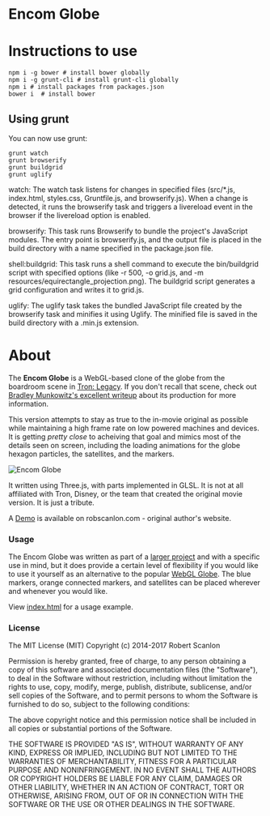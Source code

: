 # Encom Globe

# Instructions to use

```
npm i -g bower # install bower globally
npm i -g grunt-cli # install grunt-cli globally
npm i # install packages from packages.json
bower i  # install bower
```

## Using grunt

You can now use grunt:

```
grunt watch
grunt browserify
grunt buildgrid
grunt uglify

```

watch: The watch task listens for changes in specified files (src/\*.js, index.html, styles.css, Gruntfile.js, and browserify.js). When a change is detected, it runs the browserify task and triggers a livereload event in the browser if the livereload option is enabled.

browserify: This task runs Browserify to bundle the project's JavaScript modules. The entry point is browserify.js, and the output file is placed in the build directory with a name specified in the package.json file.

shell:buildgrid: This task runs a shell command to execute the bin/buildgrid script with specified options (like -r 500, -o grid.js, and -m resources/equirectangle_projection.png). The buildgrid script generates a grid configuration and writes it to grid.js.

uglify: The uglify task takes the bundled JavaScript file created by the browserify task and minifies it using Uglify. The minified file is saved in the build directory with a .min.js extension.

# About

The **Encom Globe** is a WebGL-based clone of the globe from the boardroom scene in [Tron: Legacy](http://www.imdb.com/title/tt1104001/). If you don't recall that scene, check out [Bradley Munkowitz's excellent writeup](http://work.gmunk.com/TRON-Board-Room) about its production for more information.

This version attempts to stay as true to the in-movie original as possible while maintaining a high frame rate on low powered machines and devices. It is getting _pretty close_ to acheiving that goal and mimics most of the details seen on screen, including the loading animations for the globe hexagon particles, the satellites, and the markers.

![Encom Globe](https://raw.github.com/arscan/encom-globe/master/screenshot.jpg "Encom Globe")

It written using Three.js, with parts implemented in GLSL. It is not at all affiliated with Tron, Disney, or the team that created the original movie version. It is just a tribute.

A [Demo](http://www.robscanlon.com/encom-globe) is available on robscanlon.com - original author's website.

### Usage

The Encom Globe was written as part of a [larger project](http://www.robscanlon.com/encom-boardroom) and with a specific use in mind, but it does provide a certain level of flexibility if you would like to use it yourself as an alternative to the popular [WebGL Globe](http://www.chromeexperiments.com/globe). The blue markers, orange connected markers, and satellites can be placed wherever and whenever you would like.

View [index.html](index.html) for a usage example.

### License

The MIT License (MIT)
Copyright (c) 2014-2017 Robert Scanlon

Permission is hereby granted, free of charge, to any person obtaining a copy
of this software and associated documentation files (the "Software"), to deal
in the Software without restriction, including without limitation the rights
to use, copy, modify, merge, publish, distribute, sublicense, and/or sell
copies of the Software, and to permit persons to whom the Software is
furnished to do so, subject to the following conditions:

The above copyright notice and this permission notice shall be included in
all copies or substantial portions of the Software.

THE SOFTWARE IS PROVIDED "AS IS", WITHOUT WARRANTY OF ANY KIND, EXPRESS OR
IMPLIED, INCLUDING BUT NOT LIMITED TO THE WARRANTIES OF MERCHANTABILITY,
FITNESS FOR A PARTICULAR PURPOSE AND NONINFRINGEMENT. IN NO EVENT SHALL THE
AUTHORS OR COPYRIGHT HOLDERS BE LIABLE FOR ANY CLAIM, DAMAGES OR OTHER
LIABILITY, WHETHER IN AN ACTION OF CONTRACT, TORT OR OTHERWISE, ARISING FROM,
OUT OF OR IN CONNECTION WITH THE SOFTWARE OR THE USE OR OTHER DEALINGS IN
THE SOFTWARE.
